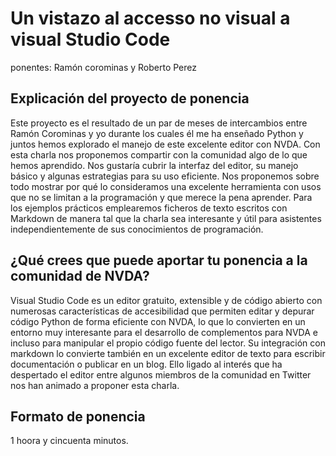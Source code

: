 
# Un vistazo al accesso no visual a visual Studio Code

ponentes: Ramón corominas y Roberto Perez

## Explicación del proyecto de ponencia

Este proyecto es el resultado de un par de meses de intercambios entre Ramón Corominas y yo durante los cuales él me ha enseñado Python y juntos hemos explorado el manejo de este excelente editor con NVDA. Con esta charla nos proponemos compartir con la comunidad algo de lo que hemos aprendido. Nos gustaría cubrir la interfaz del editor, su manejo básico y algunas estrategias para su uso eficiente. Nos proponemos sobre todo mostrar por qué lo consideramos una excelente herramienta con usos que no se limitan a la programación y que merece la pena aprender. Para los ejemplos prácticos emplearemos ficheros de texto escritos con Markdown de manera tal que la charla sea interesante y útil para asistentes independientemente de sus conocimientos de programación.

## ¿Qué crees que puede aportar tu ponencia a la comunidad de NVDA?

Visual Studio Code es un editor gratuito, extensible y de código abierto con numerosas características de accesibilidad que permiten editar y depurar código Python de forma eficiente con NVDA, lo que lo convierten en un entorno muy interesante para el desarrollo de complementos para NVDA e incluso para manipular el propio código fuente del lector. Su integración con markdown lo convierte también en un excelente editor de texto para escribir documentación o publicar en un blog. Ello ligado al interés que ha despertado el editor entre algunos miembros de la comunidad en Twitter nos han animado a proponer esta charla.

## Formato de ponencia

1 hoora y cincuenta minutos.

